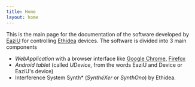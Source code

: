 ```yaml
---
title: Home
layout: home
---
```


This is the main page for the documentation of the software developed by [EaziU](https://www.eaziu.com) for controlling [Ethidea](https://ethidea.com/) devices. The software is divided into 3 main components
* *WebApplication* with a browser interface like [Google Chrome](https://www.google.com/intl/it_it/chrome/), [Firefox](https://www.mozilla.org/it/firefox/new/)
* *Android tablet* (called *UDevice*, from the words EaziU and Device or EaziU's device)
* Interference System Synth* (*SynthéXer* or *SynthOno*) by Ethidea.
